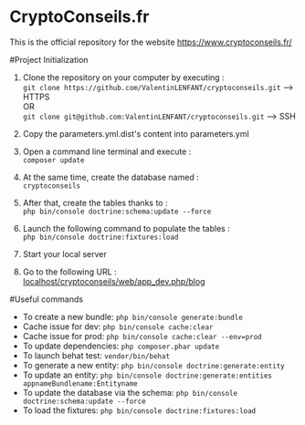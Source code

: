 # CryptoConseils.fr
This is the official repository for the website https://www.cryptoconseils.fr/

#Project Initialization
1) Clone the repository on your computer by executing : <br>
`git clone https://github.com/ValentinLENFANT/cryptoconseils.git` --> HTTPS <br>
OR <br>
`git clone git@github.com:ValentinLENFANT/cryptoconseils.git` --> SSH <br>

2) Copy the parameters.yml.dist's content into parameters.yml

3) Open a command line terminal and execute : <br>
`composer update`

4) At the same time, create the database named : <br>
`cryptoconseils`

5) After that, create the tables thanks to : <br>
`php bin/console doctrine:schema:update --force`

6) Launch the following command to populate the tables : <br>
`php bin/console doctrine:fixtures:load`

7) Start your local server

8) Go to the following URL :
[localhost/cryptoconseils/web/app_dev.php/blog](localhost/cryptoconseils/web/app_dev.php/blog)

#Useful commands

* To create a new bundle:
`php bin/console generate:bundle`
* Cache issue for dev:
`php bin/console cache:clear` <br>
* Cache issue for prod:
`php bin/console cache:clear --env=prod`
* To update dependencies:
`php composer.phar update`
* To launch behat test:
`vendor/bin/behat`
* To generate a new entity:
`php bin/console doctrine:generate:entity`
* To update an entity:
`php bin/console doctrine:generate:entities appnameBundlename:Entityname`
* To update the database via the schema:
`php bin/console doctrine:schema:update --force`
* To load the fixtures:
`php bin/console doctrine:fixtures:load`
